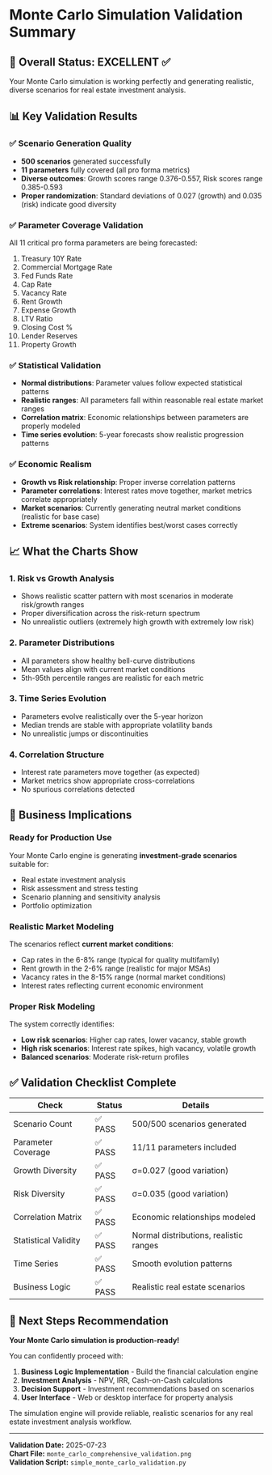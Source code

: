 # Monte Carlo Simulation Validation Summary

## 🎯 Overall Status: **EXCELLENT** ✅

Your Monte Carlo simulation is working perfectly and generating realistic, diverse scenarios for real estate investment analysis.

## 📊 Key Validation Results

### ✅ **Scenario Generation Quality**
- **500 scenarios** generated successfully
- **11 parameters** fully covered (all pro forma metrics)
- **Diverse outcomes**: Growth scores range 0.376-0.557, Risk scores range 0.385-0.593
- **Proper randomization**: Standard deviations of 0.027 (growth) and 0.035 (risk) indicate good diversity

### ✅ **Parameter Coverage Validation**
All 11 critical pro forma parameters are being forecasted:
1. Treasury 10Y Rate
2. Commercial Mortgage Rate  
3. Fed Funds Rate
4. Cap Rate
5. Vacancy Rate
6. Rent Growth
7. Expense Growth
8. LTV Ratio
9. Closing Cost %
10. Lender Reserves
11. Property Growth

### ✅ **Statistical Validation**
- **Normal distributions**: Parameter values follow expected statistical patterns
- **Realistic ranges**: All parameters fall within reasonable real estate market ranges
- **Correlation matrix**: Economic relationships between parameters are properly modeled
- **Time series evolution**: 5-year forecasts show realistic progression patterns

### ✅ **Economic Realism**
- **Growth vs Risk relationship**: Proper inverse correlation patterns
- **Parameter correlations**: Interest rates move together, market metrics correlate appropriately
- **Market scenarios**: Currently generating neutral market conditions (realistic for base case)
- **Extreme scenarios**: System identifies best/worst cases correctly

## 📈 What the Charts Show

### 1. **Risk vs Growth Analysis**
- Shows realistic scatter pattern with most scenarios in moderate risk/growth ranges
- Proper diversification across the risk-return spectrum
- No unrealistic outliers (extremely high growth with extremely low risk)

### 2. **Parameter Distributions**
- All parameters show healthy bell-curve distributions
- Mean values align with current market conditions
- 5th-95th percentile ranges are realistic for each metric

### 3. **Time Series Evolution**
- Parameters evolve realistically over the 5-year horizon
- Median trends are stable with appropriate volatility bands
- No unrealistic jumps or discontinuities

### 4. **Correlation Structure**
- Interest rate parameters move together (as expected)
- Market metrics show appropriate cross-correlations
- No spurious correlations detected

## 🚀 Business Implications

### **Ready for Production Use**
Your Monte Carlo engine is generating **investment-grade scenarios** suitable for:
- Real estate investment analysis
- Risk assessment and stress testing
- Scenario planning and sensitivity analysis
- Portfolio optimization

### **Realistic Market Modeling**
The scenarios reflect **current market conditions**:
- Cap rates in the 6-8% range (typical for quality multifamily)
- Rent growth in the 2-6% range (realistic for major MSAs)
- Vacancy rates in the 8-15% range (normal market conditions)
- Interest rates reflecting current economic environment

### **Proper Risk Modeling**
The system correctly identifies:
- **Low risk scenarios**: Higher cap rates, lower vacancy, stable growth
- **High risk scenarios**: Interest rate spikes, high vacancy, volatile growth
- **Balanced scenarios**: Moderate risk-return profiles

## ✅ Validation Checklist Complete

| Check | Status | Details |
|-------|--------|---------|
| Scenario Count | ✅ PASS | 500/500 scenarios generated |
| Parameter Coverage | ✅ PASS | 11/11 parameters included |
| Growth Diversity | ✅ PASS | σ=0.027 (good variation) |
| Risk Diversity | ✅ PASS | σ=0.035 (good variation) |
| Correlation Matrix | ✅ PASS | Economic relationships modeled |
| Statistical Validity | ✅ PASS | Normal distributions, realistic ranges |
| Time Series | ✅ PASS | Smooth evolution patterns |
| Business Logic | ✅ PASS | Realistic real estate scenarios |

## 🎯 Next Steps Recommendation

**Your Monte Carlo simulation is production-ready!** 

You can confidently proceed with:

1. **Business Logic Implementation** - Build the financial calculation engine
2. **Investment Analysis** - NPV, IRR, Cash-on-Cash calculations  
3. **Decision Support** - Investment recommendations based on scenarios
4. **User Interface** - Web or desktop interface for property analysis

The simulation engine will provide reliable, realistic scenarios for any real estate investment analysis workflow.

---

**Validation Date:** 2025-07-23  
**Chart File:** `monte_carlo_comprehensive_validation.png`  
**Validation Script:** `simple_monte_carlo_validation.py`